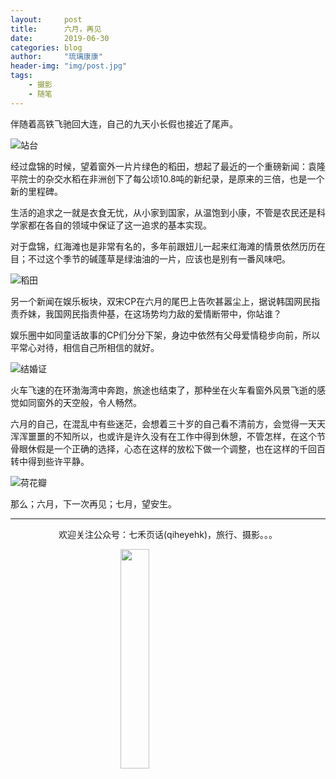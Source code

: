 ```yaml
---
layout:     post
title:      六月，再见
date:       2019-06-30
categories: blog
author:     "琉璃康康"
header-img: "img/post.jpg"
tags:
    - 摄影
    - 随笔
---
```


<style>
img{
  display:block;
  margin:0
  auto;
}
</style>

<meta name="referrer" content="never">

伴随着高铁飞驰回大连，自己的九天小长假也接近了尾声。

![站台][1]

经过盘锦的时候，望着窗外一片片绿色的稻田，想起了最近的一个重磅新闻：袁隆平院士的杂交水稻在非洲创下了每公顷10.8吨的新纪录，是原来的三倍，也是一个新的里程碑。

生活的追求之一就是衣食无忧，从小家到国家，从温饱到小康，不管是农民还是科学家都在各自的领域中保证了这一追求的基本实现。

对于盘锦，红海滩也是非常有名的，多年前跟妞儿一起来红海滩的情景依然历历在目；不过这个季节的碱蓬草是绿油油的一片，应该也是别有一番风味吧。

![稻田][2]

另一个新闻在娱乐板块，双宋CP在六月的尾巴上告吹甚嚣尘上，据说韩国网民指责乔妹，我国网民指责仲基，在这场势均力敌的爱情断带中，你站谁？

娱乐圈中如同童话故事的CP们分分下架，身边中依然有父母爱情稳步向前，所以平常心对待，相信自己所相信的就好。

![结婚证][3]

火车飞速的在环渤海湾中奔跑，旅途也结束了，那种坐在火车看窗外风景飞逝的感觉如同窗外的天空般，令人畅然。

六月的自己，在混乱中有些迷茫，会想着三十岁的自己看不清前方，会觉得一天天浑浑噩噩的不知所以，也或许是许久没有在工作中得到休憩，不管怎样，在这个节骨眼休假是一个正确的选择，心态在这样的放松下做一个调整，也在这样的千回百转中得到些许平静。

![荷花瓣][4]

那么；六月，下一次再见；七月，望安生。

------------
<p align="center">欢迎关注公众号：七禾页话(qiheyehk)，旅行、摄影。。。</p>
<img src="https://mmbiz.qpic.cn/mmbiz_jpg/QqiaFS6NT0eAaCjLpPgUZricqK7lIOO3hYEYIbjibRlYaiaTsib0reaQfQTmaibVw2QqZLibBWpCHJdg0v3V7yX8sQgWw/0?wx_fmt=jpeg" width="30%"/>

[1]:https://mmbiz.qpic.cn/mmbiz_jpg/QqiaFS6NT0eAVxoewyhcjq22iaWtyGeG3RFib2GYMPBPwLgtLIbpAwkibbYGBeJ2FxSU6yLKPcTHibUMaWiaEomUPnsQ/0?wx_fmt=jpeg

[2]:https://mmbiz.qpic.cn/mmbiz_jpg/QqiaFS6NT0eAVxoewyhcjq22iaWtyGeG3RDf1MpoI7oRrmboH51nCibPMgPSUCIiamJdicP21rhZgcaz5za8NtkTYpg/0?wx_fmt=jpeg

[3]:https://mmbiz.qpic.cn/mmbiz_jpg/QqiaFS6NT0eAVxoewyhcjq22iaWtyGeG3RFN2SxpXict8CKPUMVcoyIgwjuYUXHPfMtico6Glw7s532L27ibXUVoAlg/0?wx_fmt=jpeg

[4]:https://mmbiz.qpic.cn/mmbiz_jpg/QqiaFS6NT0eAVxoewyhcjq22iaWtyGeG3RUswCpiccNh32GcdsumdNJqBZcgfgtAvy5o4ctGUia2AP7xe6NQzRUcMA/0?wx_fmt=jpeg
